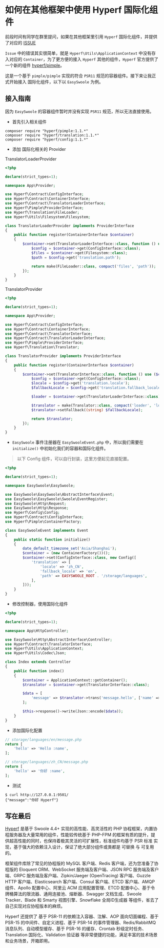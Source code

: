 # 如何在其他框架中使用 Hyperf 国际化组件

前段时间有同学在群里提问，如果在其他框架里引用 `Hyperf` 国际化组件，并提供了对应的 [ISSUE](https://github.com/hyperf/hyperf/issues/1485)

`Issue` 中的错误其实很简单，就是 `Hyperf\Utils\ApplicationContext` 中没有存入对应的 `Container`，为了更方便的接入 `Hyperf` 其他的组件，`Hyperf` 官方提供了一个新的组件 [hyperf/pimple](https://github.com/hyperf-cloud/pimple-integration)。

这是一个基于 `pimple/pimple` 实现的符合 `PSR11` 规范的容器组件。接下来让我正式开始接入 国际化组件，以下以 `EasySwoole` 为例。

## 接入指南

因为 `EasySwoole` 的容器组件暂时并没有实现 `PSR11` 规范，所以无法直接使用。

- 首先引入相关组件

```
composer require "hyperf/pimple:1.1.*"
composer require "hyperf/translation:1.1.*"
composer require "hyperf/config:1.1.*"
```

- 添加 国际化相关的 Provider

TranslatorLoaderProvider

```php
<?php

declare(strict_types=1);

namespace App\Provider;

use Hyperf\Contract\ConfigInterface;
use Hyperf\Contract\ContainerInterface;
use Hyperf\Contract\TranslatorLoaderInterface;
use Hyperf\Pimple\ProviderInterface;
use Hyperf\Translation\FileLoader;
use Hyperf\Utils\Filesystem\Filesystem;

class TranslatorLoaderProvider implements ProviderInterface
{
    public function register(ContainerInterface $container)
    {
        $container->set(TranslatorLoaderInterface::class, function () use ($container) {
            $config = $container->get(ConfigInterface::class);
            $files = $container->get(Filesystem::class);
            $path = $config->get('translation.path');

            return make(FileLoader::class, compact('files', 'path'));
        });
    }
}
```

TranslatorProvider

```php
<?php

declare(strict_types=1);

namespace App\Provider;

use Hyperf\Contract\ConfigInterface;
use Hyperf\Contract\ContainerInterface;
use Hyperf\Contract\TranslatorInterface;
use Hyperf\Contract\TranslatorLoaderInterface;
use Hyperf\Pimple\ProviderInterface;
use Hyperf\Translation\Translator;

class TranslatorProvider implements ProviderInterface
{
    public function register(ContainerInterface $container)
    {
        $container->set(TranslatorInterface::class, function () use ($container) {
            $config = $container->get(ConfigInterface::class);
            $locale = $config->get('translation.locale');
            $fallbackLocale = $config->get('translation.fallback_locale');

            $loader = $container->get(TranslatorLoaderInterface::class);

            $translator = make(Translator::class, compact('loader', 'locale'));
            $translator->setFallback((string) $fallbackLocale);

            return $translator;
        });
    }
}

```

- `EasySwoole` 事件注册器在 `EasySwooleEvent.php` 中，所以我们需要在 `initialize()` 中初始化我们的容器和国际化组件。

> 以下 Config 组件，可以自行封装，这里方便起见直接配置。

```php
<?php

declare(strict_types=1);

namespace EasySwoole\EasySwoole;

use EasySwoole\EasySwoole\AbstractInterface\Event;
use EasySwoole\EasySwoole\Swoole\EventRegister;
use EasySwoole\Http\Request;
use EasySwoole\Http\Response;
use Hyperf\Config\Config;
use Hyperf\Contract\ConfigInterface;
use Hyperf\Pimple\ContainerFactory;

class EasySwooleEvent implements Event
{
    public static function initialize()
    {
        date_default_timezone_set('Asia/Shanghai');
        $container = (new ContainerFactory())();
        $container->set(ConfigInterface::class, new Config([
            'translation' => [
                'locale' => 'zh_CN',
                'fallback_locale' => 'en',
                'path' => EASYSWOOLE_ROOT . '/storage/languages',
            ],
        ]));
    }
}
```

- 修改控制器，使用国际化组件

```php
<?php

declare(strict_types=1);

namespace App\HttpController;

use EasySwoole\Http\AbstractInterface\Controller;
use Hyperf\Contract\TranslatorInterface;
use Hyperf\Utils\ApplicationContext;
use Hyperf\Utils\Codec\Json;

class Index extends Controller
{
    public function index()
    {
        $container = ApplicationContext::getContainer();
        $translator = $container->get(TranslatorInterface::class);

        $data = [
            'message' => $translator->trans('message.hello', ['name' => 'Hyperf']),
        ];

        $this->response()->write(Json::encode($data));
    }
}

```

- 添加国际化配置

```php
// storage/languages/en/message.php
return [
    'hello' => 'Hello :name',
];

// storage/languages/zh_CN/message.php
return [
    'hello' => '你好 :name',
];
```

- 测试

```
$ curl http://127.0.0.1:9501/
{"message":"你好 Hyperf"}
```

## 写在最后

[Hyperf](https://github.com/hyperf/hyperf) 是基于 Swoole 4.4+ 实现的高性能、高灵活性的 PHP 协程框架，内置协程服务器及大量常用的组件，性能较传统基于 PHP-FPM 的框架有质的提升，提供超高性能的同时，也保持着极其灵活的可扩展性，标准组件均基于 PSR 标准 实现，基于强大的依赖注入设计，保证了绝大部分组件或类都是 可替换 与 可复用 的。

框架组件库除了常见的协程版的 MySQL 客户端、Redis 客户端，还为您准备了协程版的 Eloquent ORM、WebSocket 服务端及客户端、JSON RPC 服务端及客户端、GRPC 服务端及客户端、Zipkin/Jaeger (OpenTracing) 客户端、Guzzle HTTP 客户端、Elasticsearch 客户端、Consul 客户端、ETCD 客户端、AMQP 组件、Apollo 配置中心、阿里云 ACM 应用配置管理、ETCD 配置中心、基于令牌桶算法的限流器、通用连接池、熔断器、Swagger 文档生成、Swoole Tracker、Blade 和 Smarty 视图引擎、Snowflake 全局ID生成器 等组件，省去了自己实现对应协程版本的麻烦。

Hyperf 还提供了 基于 PSR-11 的依赖注入容器、注解、AOP 面向切面编程、基于 PSR-15 的中间件、自定义进程、基于 PSR-14 的事件管理器、Redis/RabbitMQ 消息队列、自动模型缓存、基于 PSR-16 的缓存、Crontab 秒级定时任务、Translation 国际化、Validation 验证器 等非常便捷的功能，满足丰富的技术场景和业务场景，开箱即用。
